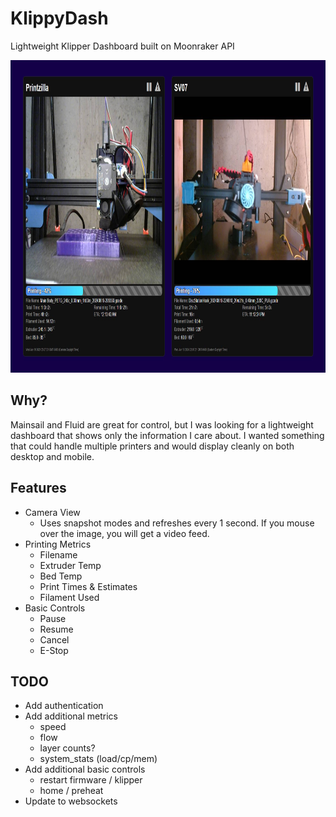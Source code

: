 # KlippyDash
Lightweight Klipper Dashboard built on Moonraker API


<img src="docs/img/screenshot.jpg" width="925" height="500">

## Why?
Mainsail and Fluid are great for control, but I was looking for a lightweight dashboard that shows only the information I care about.  I wanted something that could handle multiple printers and would display cleanly on both desktop and mobile.  

## Features
* Camera View
  * Uses snapshot modes and refreshes every 1 second.  If you mouse over the image, you will get a video feed.
* Printing Metrics
  * Filename
  * Extruder Temp
  * Bed Temp
  * Print Times & Estimates
  * Filament Used
* Basic Controls
  * Pause
  * Resume
  * Cancel
  * E-Stop

## TODO
* Add authentication
* Add additional metrics
  * speed
  * flow
  * layer counts?
  * system_stats (load/cp/mem)
* Add additional basic controls
  * restart firmware / klipper
  * home / preheat
* Update to websockets
